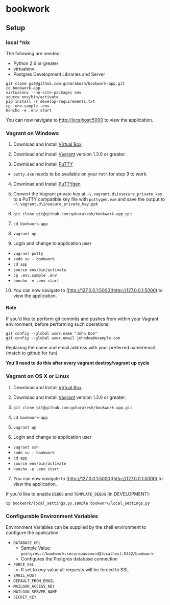 # bookwork

## Setup

### local \*nix

The following are needed:
  - Python 2.6 or greater
  - virtualenv
  - Postgres Development Libraries and Server

```
git clone git@github.com:guharakesh/bookwork-app.git
cd bookwork-app
virtualenv --no-site-packages env
source env/bin/activate
pip install -r develop-requirements.txt
cp .env.sample .env
honcho -e .env start
```

You can now navigate to [http://localhost:5000](http://localhost:5000) to view the application.

### Vagrant on Windows

1. Download and Install [Virtual Box](https://www.virtualbox.org/wiki/Downloads).

2. Download and Install [Vagrant](http://downloads.vagrantup.com/) version 1.3.0 or greater.

3. Download and Install [PuTTY](http://www.chiark.greenend.org.uk/~sgtatham/putty/download.html)
  - `putty.exe` needs to be available on your `Path` for step 9 to work.

4. Download and Install [PuTTYgen](http://www.chiark.greenend.org.uk/~sgtatham/putty/download.html)

5. Convert the Vagrant private key at `~\.vagrant.d\insecure_private_key` to a PuTTY compatible key file with `puttygen.exe` and save the output to `~\.vagrant.d\insecure_private_key.ppk`

6. `git clone git@github.com:guharakesh/bookwork-app.git`

7. `cd bookwork-app`

8. `vagrant up`

9. Login and change to application user
  - `vagrant putty` 
  - `sudo su - bookwork`
  - `cd app`
  - `source env/bin/activate`
  - `cp .env.sample .env`
  - `honcho -e .env start`

10. You can now navigate to [http://127.0.0.1:5000](http://127.0.0.1:5000) to view the application.

#### Note

If you'd like to perform git commits and pushes from within your Vagrant environment, before performing such operations:

```
git config --global user.name "John Doe"
git config --global user.email johndoe@example.com
```

Replacing the name and email address with your preferred name/email (match to github for fun)

**You'll need to do this after every vagrant destroy/vagrant up cycle**

### Vagrant on OS X or Linux

1. Download and Install [Virtual Box](https://www.virtualbox.org/wiki/Downloads).

2. Download and Install [Vagrant](http://downloads.vagrantup.com/) version 1.3.0 or greater.

3. `git clone git@github.com:guharakesh/bookwork-app.git`

4. `cd bookwork-app`

5. `vagrant up`

6. Login and change to application user

  - `vagrant ssh`
  - `sudo su - bookwork`
  - `cd app`
  - `source env/bin/activate`
  - `honcho -e .env start`

7. You can now navigate to [http://127.0.0.1:5000](http://127.0.0.1:5000) to view the application.

If you'd like to enable `DEBUG` and `TEMPLATE_DEBUG` (in DEVELOPMENT):

    cp bookwork/local_settings.py.sample bookwork/local_settings.py

### Configurable Environment Variables

Environment Variables can be supplied by the shell environment to configure the application

* `DATABASE_URL`
    - Sample Value: `postgres://bookwork:securepassword@localhost:5432/bookwork`
    - Configures the Postgres database connection
* `FORCE_SSL`
    - If set to *any* value all requests will be forced to SSL
* `EMAIL_HOST`
* `DEFAULT_FROM_EMAIL`
* `MAILGUN_ACCESS_KEY`
* `MAILGUN_SERVER_NAME`
* `SECRET_KEY`
